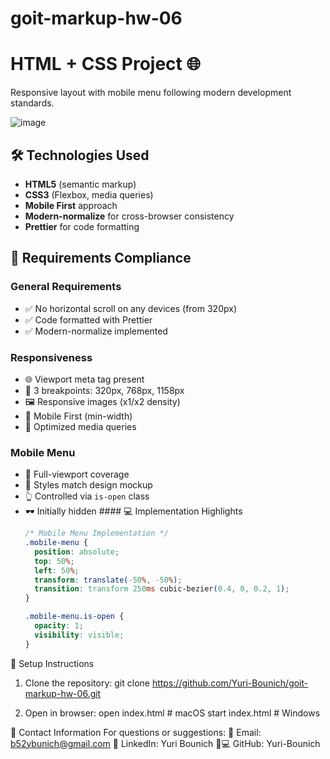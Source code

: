 # goit-markup-hw-06
# HTML + CSS Project 🌐

Responsive layout with mobile menu following modern development standards.

![image](https://github.com/user-attachments/assets/34d354b6-17d5-4614-a1ab-90b8f995860d)


## 🛠 Technologies Used
   - **HTML5** (semantic markup)
   - **CSS3** (Flexbox, media queries)
   - **Mobile First** approach
   - **Modern-normalize** for cross-browser consistency
   - **Prettier** for code formatting

 ## 📌 Requirements Compliance

  ### General Requirements
   - ✅ No horizontal scroll on any devices (from 320px)
   - ✅ Code formatted with Prettier
   - ✅ Modern-normalize implemented

  ### Responsiveness
   - 🌐 Viewport meta tag present
   - 📱 3 breakpoints: 320px, 768px, 1158px
   - 🖼️ Responsive images (x1/x2 density)
   - 📐 Mobile First (min-width)
   - 🎯 Optimized media queries

  ### Mobile Menu
   - 🍔 Full-viewport coverage
   - 🎨 Styles match design mockup
   - 👆 Controlled via `is-open` class
   - 🕶️ Initially hidden
    #### 💻 Implementation Highlights
      ```css
      /* Mobile Menu Implementation */
      .mobile-menu {
        position: absolute;
        top: 50%;
        left: 50%;
        transform: translate(-50%, -50%);
        transition: transform 250ms cubic-bezier(0.4, 0, 0.2, 1);
      }

      .mobile-menu.is-open {
        opacity: 1;
        visibility: visible;
      }


🚀 Setup Instructions
   1. Clone the repository:
   git clone https://github.com/Yuri-Bounich/goit-markup-hw-06.git

   2. Open in browser:
   open index.html    # macOS
   start index.html  # Windows


📩 Contact Information
   For questions or suggestions:
   📧 Email: b52ybunich@gmail.com
   💼 LinkedIn: Yuri Bounich
   👨💻 GitHub: Yuri-Bounich
